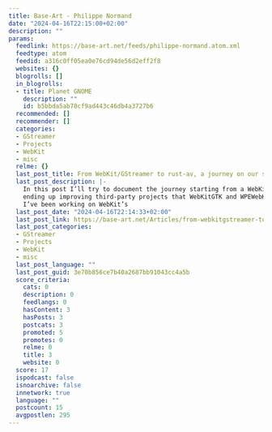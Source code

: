 ```yaml
---
title: Base-Art - Philippe Normand
date: "2024-04-16T22:15:00+02:00"
description: ""
params:
  feedlink: https://base-art.net/feeds/philippe-normand.atom.xml
  feedtype: atom
  feedid: a316c0ff05ea0e76cd94de56d2eff2f8
  websites: {}
  blogrolls: []
  in_blogrolls:
  - title: Planet GNOME
    description: ""
    id: b5bbda5ab78cf9ad443c46db4a3727b6
  recommended: []
  recommender: []
  categories:
  - GStreamer
  - Projects
  - WebKit
  - misc
  relme: {}
  last_post_title: From WebKit/GStreamer to rust-av, a journey on our stack’s layers
  last_post_description: |-
    In this post I’ll try to document the journey starting from a WebKit issue and
    ending up improving third-party projects that WebKitGTK and WPEWebKit depend on.
    I’ve been working on WebKit’s
  last_post_date: "2024-04-16T22:14:33+02:00"
  last_post_link: https://base-art.net/Articles/from-webkitgstreamer-to-rust-av-a-journey-on-our-stacks-layers/
  last_post_categories:
  - GStreamer
  - Projects
  - WebKit
  - misc
  last_post_language: ""
  last_post_guid: 3e70b856ce7b40a2687bb91043cc4a5b
  score_criteria:
    cats: 0
    description: 0
    feedlangs: 0
    hasContent: 3
    hasPosts: 3
    postcats: 3
    promoted: 5
    promotes: 0
    relme: 0
    title: 3
    website: 0
  score: 17
  ispodcast: false
  isnoarchive: false
  innetwork: true
  language: ""
  postcount: 15
  avgpostlen: 295
---
```

